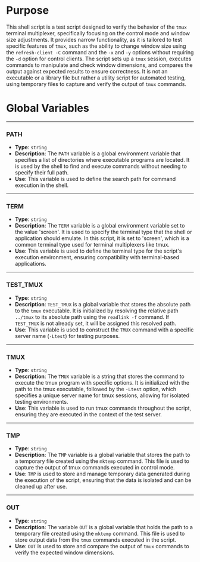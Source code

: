 # Purpose
This shell script is a test script designed to verify the behavior of the `tmux` terminal multiplexer, specifically focusing on the control mode and window size adjustments. It provides narrow functionality, as it is tailored to test specific features of `tmux`, such as the ability to change window size using the `refresh-client -C` command and the `-x` and `-y` options without requiring the `-d` option for control clients. The script sets up a `tmux` session, executes commands to manipulate and check window dimensions, and compares the output against expected results to ensure correctness. It is not an executable or a library file but rather a utility script for automated testing, using temporary files to capture and verify the output of `tmux` commands.
# Global Variables

---
### PATH
- **Type**: `string`
- **Description**: The `PATH` variable is a global environment variable that specifies a list of directories where executable programs are located. It is used by the shell to find and execute commands without needing to specify their full path.
- **Use**: This variable is used to define the search path for command execution in the shell.


---
### TERM
- **Type**: `string`
- **Description**: The `TERM` variable is a global environment variable set to the value 'screen'. It is used to specify the terminal type that the shell or application should emulate. In this script, it is set to 'screen', which is a common terminal type used for terminal multiplexers like tmux.
- **Use**: This variable is used to define the terminal type for the script's execution environment, ensuring compatibility with terminal-based applications.


---
### TEST_TMUX
- **Type**: `string`
- **Description**: `TEST_TMUX` is a global variable that stores the absolute path to the `tmux` executable. It is initialized by resolving the relative path `../tmux` to its absolute path using the `readlink -f` command. If `TEST_TMUX` is not already set, it will be assigned this resolved path.
- **Use**: This variable is used to construct the `TMUX` command with a specific server name (`-Ltest`) for testing purposes.


---
### TMUX
- **Type**: `string`
- **Description**: The `TMUX` variable is a string that stores the command to execute the tmux program with specific options. It is initialized with the path to the tmux executable, followed by the `-Ltest` option, which specifies a unique server name for tmux sessions, allowing for isolated testing environments.
- **Use**: This variable is used to run tmux commands throughout the script, ensuring they are executed in the context of the test server.


---
### TMP
- **Type**: `string`
- **Description**: The `TMP` variable is a global variable that stores the path to a temporary file created using the `mktemp` command. This file is used to capture the output of tmux commands executed in control mode.
- **Use**: `TMP` is used to store and manage temporary data generated during the execution of the script, ensuring that the data is isolated and can be cleaned up after use.


---
### OUT
- **Type**: `string`
- **Description**: The variable `OUT` is a global variable that holds the path to a temporary file created using the `mktemp` command. This file is used to store output data from the `tmux` commands executed in the script.
- **Use**: `OUT` is used to store and compare the output of `tmux` commands to verify the expected window dimensions.


